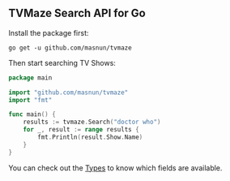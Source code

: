 ## TVMaze Search API for Go

Install the package first: 

```
go get -u github.com/masnun/tvmaze
```

Then start searching TV Shows: 

```go
package main

import "github.com/masnun/tvmaze"
import "fmt"

func main() {
	results := tvmaze.Search("doctor who")
	for _, result := range results {
		fmt.Println(result.Show.Name)
	}
}

```

You can check out the [Types](https://github.com/masnun/tvmaze/blob/master/types.go)
to know which fields are available. 